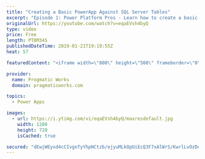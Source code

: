 ```yaml
---
title: "Creating a Basic PowerApp Against SQL Server Tables"
excerpt: "Episode 1: Power Platform Pros - Learn how to create a basic PowerApp using Start with Data wizard and an Azure SQL Server table.   For PowerApps training, please go to http://www.pragmaticworks.com  - - - - - - - - - - - - - - - - - - - - - - - - - - - - - - - - - - - - - - - - - - - - - -- - - - -"
originalUrl: https://youtube.com/watch?v=eqaEVsh4byQ
type: video
price: Free
length: PT8M34S
publishedDateTime: 2019-01-21T19:19:55Z
heat: 57

featuredContent: "<iframe width=\"800\" height=\"500\" frameborder=\"0\" src=\"https://www.youtube.com/embed/eqaEVsh4byQ\" allow=\"accelerometer; autoplay; encrypted-media; gyroscope; picture-in-picture\" allowfullscreen></iframe>"

provider:
  name: Progmatic Works
  domain: pragmaticworks.com

topics:
  - Power Apps

images:
  - url: https://i.ytimg.com/vi/eqaEVsh4byQ/maxresdefault.jpg
    width: 1280
    height: 720
    isCached: true

secured: "dEwjWEyxd4cCIvgnTyYhpHCtzb/ejyuMLkOpUiEcQ3F7xAlWrS/KwrlLvOzDdhrvFK5OH3n93ySealLyllVFoQuQso/exMXQ0tWypoKi2hMamYQNnW05ivcg9h5sPD/56YigOS1T0nZeYccr1+IsoTZZ2PaM+RLTgrR2fg2IddKzLtWXfyE5jfwc7iMqZA1KbjSd8hTwvK0pQ3UYB1LPDCC7oaxCHUgmLUP1uCDLg8IUMb12VdcI3Xeo7ocfFb8b1G9Aerd+SsIMXMeOjYbKMeAgyWKLF4C3FS0ngIUCbCF2SyDH+POQSBpF2HvLjdWqNCY9Gmg0JPsfSysbz19/vDB06vNH3VQLB6cJN9O9hSRXX2s5wClWyLOKfh0iwp6XfofMFAQEIhWdEERmnmepo4OieBayCaZ02HZp3iwDZP0=;tixh8EA8EO1DsxoFMWBWrw=="
---
```


